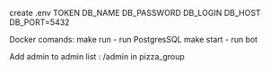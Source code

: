 create .env
TOKEN DB_NAME DB_PASSWORD DB_LOGIN DB_HOST DB_PORT=5432

Docker comands:
make run - run PostgresSQL
make start - run bot

Add admin to admin list : /admin in pizza_group